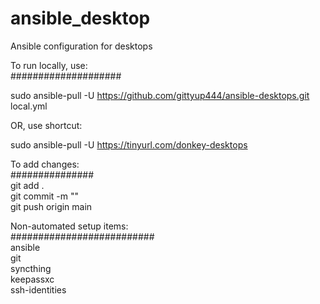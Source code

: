 # ansible_desktop
Ansible configuration for desktops  
  
To run locally, use:  
####################  
  
sudo ansible-pull -U https://github.com/gittyup444/ansible-desktops.git local.yml  
  
OR, use shortcut:  
  
sudo ansible-pull -U https://tinyurl.com/donkey-desktops  
  
  
To add changes:  
###############  
git add .  
git commit -m "<COMMENT>"  
git push origin main  
  
  
Non-automated setup items:  
##########################  
ansible  
git  
syncthing  
keepassxc  
ssh-identities